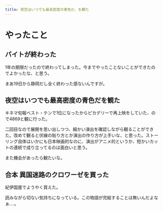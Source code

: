 ```yaml
---
title: 夜空はいつでも最高密度の青色だ、を観た
---
```


# やったこと

## バイトが終わった

1年の期限だったので終わってしまった。今までやったことないことができたのでよかったな、と思う。

まあ19日から静岡だし全く終わった感ないんですが。

## 夜空はいつでも最高密度の青色だを観た

キネマ旬報ベスト・テンで1位になったからピカデリーで再上映をしていた、ので4869と観に行った。

二回目なので展開を思い出しつつ、細かい演出を確認しながら観ることができた。改めて観ると伏線の貼り方とか演出の作り方が上手いな、と思った。ストーリング自体はいかにも日本映画的なのに、演出がアニメ的というか、短かいカットの連続で成り立ってるのは面白いと思う。

また機会があったら観たいな。

## 合本 異国迷路のクロワーゼを買った

紀伊国屋でようやく買えた。

読みながら切ない気持ちになっている。この物語が完結することは無いんだよなぁ‥‥。
